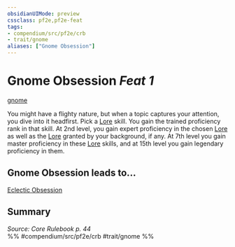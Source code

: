 ```yaml
---
obsidianUIMode: preview
cssclass: pf2e,pf2e-feat
tags:
- compendium/src/pf2e/crb
- trait/gnome
aliases: ["Gnome Obsession"]
---
```

# Gnome Obsession  *Feat 1*  
[gnome](../../Rules/traits/gnome.md)  


You might have a flighty nature, but when a topic captures your attention, you dive into it headfirst. Pick a [Lore](../skills.md#Lore) skill. You gain the trained proficiency rank in that skill. At 2nd level, you gain expert proficiency in the chosen [Lore](../skills.md#Lore) as well as the [Lore](../skills.md#Lore) granted by your background, if any. At 7th level you gain master proficiency in these [Lore](../skills.md#Lore) skills, and at 15th level you gain legendary proficiency in them.

## Gnome Obsession leads to...

[Eclectic Obsession](eclectic-obsession-locg.md)

## Summary

*Source: Core Rulebook p. 44*  
%% #compendium/src/pf2e/crb #trait/gnome %%